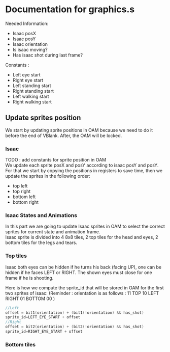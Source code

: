 # Documentation for graphics.s

Needed Information:
- Isaac posX
- Isaac posY
- Isaac orientation
- Is isaac moving? 
- Has isaac shot during last frame?

Constants :
- Left eye start
- Right eye start
- Left standing start
- Right standing start
- Left walking start
- Right walking start

## Update sprites position

We start by updating sprite positions in OAM because we need to do it before the end of VBlank. After, the OAM will be locked. 

### Isaac

TODO : add constants for sprite position in OAM  
We update each sprite posX and posY according to isaac posY and posY.
For that we start by copying the positions in registers to save time, then we update the sprites in the following order:  
- top left
- top right
- bottom left
- bottom right

### Isaac States and Animations ###

In this part we are going to update Isaac sprites in OAM to select the correct sprites for current state and animation frame.  
Isaac sprite is divided into 4 8x8 tiles, 2 top tiles for the head and eyes, 2 bottom tiles for the legs and tears.

### Top tiles

Isaac both eyes can be hidden if he turns his back (facing UP), one can be hidden if he faces LEFT or RIGHT. 
The shown eyes must close for one frame if he is shooting. 

Here is how we compute the sprite_id that will be stored in OAM for the first two sprites of isaac: 
(Reminder : orientation is as follows : 
      11 
      TOP
10 LEFT RIGHT 01
    BOTTOM
      00
)	
~~~C
//Left
offset = bit1(orientation) + (bit1(!orientation) && has_shot)
sprite_id=LEFT_EYE_START + offset
//Right
offset = bit2(orientation) + (bit2(!orientation) && has_shot)
sprite_id=RIGHT_EYE_START + offset
~~~

### Bottom tiles
